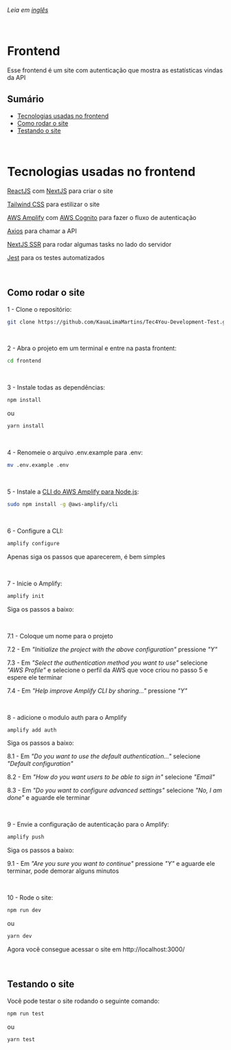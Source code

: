*Leia em [inglês](https://github.com/KauaLimaMartins/Tec4You-Development-Test/blob/master/frontend/README.md)*

<br />

# Frontend

Esse frontend é um site com autenticação que mostra as estatísticas vindas da API
<br />

## Sumário

- [Tecnologias usadas no frontend](#tecnologias-usadas-no-frontend)
- [Como rodar o site](#como-rodar-o-site)
- [Testando o site](#testando-o-site)

<br />

# Tecnologias usadas no frontend

[ReactJS](https://reactjs.org/) com [NextJS](https://nextjs.org/) para criar o site

[Tailwind CSS](https://tailwindcss.com/) para estilizar o site

[AWS Amplify](https://docs.amplify.aws/) com [AWS Cognito](https://aws.amazon.com/pt/cognito/) para fazer o fluxo de autenticação

[Axios](https://axios-http.com/ptbr/docs/intro) para chamar a API

[NextJS SSR](https://nextjs.org/docs/basic-features/data-fetching/get-server-side-props) para rodar algumas tasks no lado do servidor

[Jest](https://jestjs.io/pt-BR/) para os testes automatizados

<br />

## Como rodar o site

1 - Clone o repositório:
```bash
git clone https://github.com/KauaLimaMartins/Tec4You-Development-Test.git
```

<br />

2 - Abra o projeto em um terminal e entre na pasta frontent:
```bash
cd frontend
```

<br />

3 - Instale todas as dependências:
```bash
npm install
```
ou
```bash
yarn install
```

<br />

4 - Renomeie o arquivo .env.example para .env:
```bash
mv .env.example .env
```

<br />

5 - Instale a [CLI do AWS Amplify para Node.js](https://github.com/aws-amplify/amplify-cli):
```bash
sudo npm install -g @aws-amplify/cli
```

<br />

6 - Configure a CLI:
```bash
amplify configure
```

Apenas siga os passos que aparecerem, é bem simples

<br />

7 - Inicie o Amplify:
```bash
amplify init
```

Siga os passos a baixo:

<br />

7.1 - Coloque um nome para o projeto

7.2 - Em *"Initialize the project with the above configuration"* pressione *"Y"*

7.3 - Em *"Select the authentication method you want to use"* selecione *"AWS Profile"* e selecione o perfil da AWS que voce criou no passo 5 e espere ele terminar

7.4 - Em *"Help improve Amplify CLI by sharing..."* pressione *"Y"*

<br />

8 - adicione o modulo auth para o Amplify
```bash
amplify add auth
```

Siga os passos a baixo:

8.1 - Em *"Do you want to use the default authentication..."* selecione *"Default configuration"*

8.2 - Em *"How do you want users to be able to sign in"* selecione *"Email"*

8.3 - Em *"Do you want to configure advanced settings"* selecione *"No, I am done"* e aguarde ele terminar

<br />

9 - Envie a configuração de autenticação para o Amplify:
```bash
amplify push
```

Siga os passos a baixo:

9.1 - Em *"Are you sure you want to continue"* pressione *"Y"* e aguarde ele terminar, pode demorar alguns minutos

<br />

10 - Rode o site:
```bash
npm run dev
```
ou
```bash
yarn dev
```

Agora você consegue acessar o site em http://localhost:3000/

<br />

## Testando o site

Você pode testar o site rodando o seguinte comando:
```bash
npm run test
```
ou
```bash
yarn test
```
